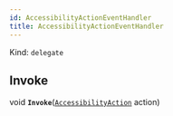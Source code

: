 ```yaml
---
id: AccessibilityActionEventHandler
title: AccessibilityActionEventHandler
---
```


Kind: `delegate`

## Invoke
void **`Invoke`**([`AccessibilityAction`](AccessibilityAction) action)




